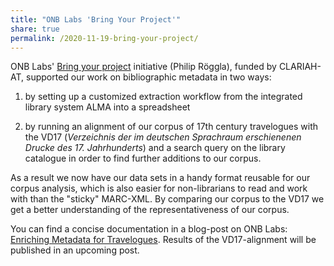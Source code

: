 ```yaml
---
title: "ONB Labs 'Bring Your Project'"
share: true
permalink: /2020-11-19-bring-your-project/
---
```


ONB Labs' [Bring your project](https://www.onb.ac.at/en/research/research-activities-at-the-austrian-national-library/bring-your-project) initiative (Philip Röggla), funded by CLARIAH-AT, supported our work on bibliographic metadata in two ways:

1. by setting up a customized extraction workflow from the integrated library system ALMA into a spreadsheet

2. by running an alignment of our corpus of 17th century travelogues with the VD17 (_Verzeichnis der im deutschen Sprachraum erschienenen Drucke des 17. Jahrhunderts_) and a search query on the library catalogue in order to find further additions to our corpus.

As a result we now have our data sets in a handy format reusable for our corpus analysis, which is also easier for non-librarians to read and work with than the "sticky" MARC-XML. By comparing our corpus to the VD17 we get a better understanding of the representativeness of our corpus.

You can find a concise documentation in a blog-post on ONB Labs: [Enriching Metadata for Travelogues](https://labs.onb.ac.at/en/topic/vd17-analysis/). Results of the VD17-alignment will be published in an upcoming post.